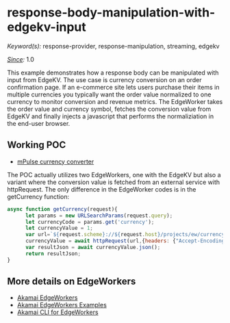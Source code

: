 # response-body-manipulation-with-edgekv-input

*Keyword(s):* response-provider, response-manipulation, streaming, edgekv<br>

*[Since](https://learn.akamai.com/en-us/webhelp/edgeworkers/edgeworkers-user-guide/GUID-14077BCA-0D9F-422C-8273-2F3E37339D5B.html):* 1.0

This example demonstrates how a response body can be manipulated with input from EdgeKV. The use case is currency conversion on an order confirmation page.
If an e-commerce site lets users purchase their items in multiple currencies you typically want the order value normalized to one currency to monitor conversion and revenue metrics.
The EdgeWorker takes the order value and currency symbol, fetches the conversion value from EdgeKV and finally injects a javascript that performs the normaliziation in the end-user browser.

## Working POC
- [mPulse currency converter](http://poc.klasen.se/projects/ew/mpulse-currency-normalizer.php)
 
The POC actually utilizes two EdgeWorkers, one with the EdgeKV but also a variant where the conversion value is fetched from an external service with httpRequest. The only difference in the EdgeWorker codes is in the getCurrency function:

```javascript
async function getCurrency(request){
      let params = new URLSearchParams(request.query);
      let currencyCode = params.get('currency');
      let currencyValue = 1;
      var url=`${request.scheme}://${request.host}/projects/ew/currency-lookup.php?currency=${currencyCode}`;
      currencyValue = await httpRequest(url,{headers: {"Accept-Encoding": "identity"}});
      var resultJson = await currencyValue.json();
      return resultJson;   
}
```
 
## More details on EdgeWorkers
- [Akamai EdgeWorkers](https://developer.akamai.com/akamai-edgeworkers-overview)
- [Akamai EdgeWorkers Examples](https://github.com/akamai/edgeworkers-examples)
- [Akamai CLI for EdgeWorkers](https://developer.akamai.com/legacy/cli/packages/edgeworkers.html)
